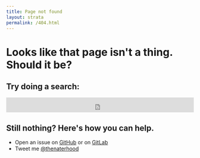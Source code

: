 ```yaml
---
title: Page not found
layout: strata
permalink: /404.html
---
```

<style type="text/css">
@media screen
and (max-width: 1024px) {
    .ddg-search {
        width: 100%
    }
}
@media screen
and (min-width: 1025px) {
    .ddg-search {
        width: 408px;
    }
}

</style>
<h1>Looks like that page isn't a thing. Should it be?</h1>


<h2>Try doing a search:</h2>
<iframe src="https://duckduckgo.com/search.html?site=thenaterhood.com&prefill=Search with DuckDuckGo" style="overflow:hidden;margin:0;padding:0;height:40px;" class="ddg-search" frameborder="0"></iframe>
<br />
<h2>Still nothing? Here's how you can help.</h2>
<ul>
    <li>Open an issue on <a href="https://github.com/thenaterhood/thenaterhood.github.io/issues">GitHub</a> or on <a href="https://gitlab.com/thenaterhood/thenaterhood.gitlab.io/issues">GitLab</a></li>
    <li>Tweet me <a href="https://twitter.com/thenaterhood">@thenaterhood</a></li>
</ul>
